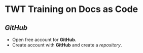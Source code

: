 # TWT Training on Docs as Code
## _GitHub_
- Open free account for **GitHub**.
- Create account with **GitHub** and create a _repository_.
